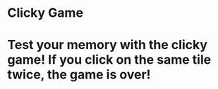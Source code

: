 # Clicky Game

# Test your memory with the clicky game!  If you click on the same tile twice, the game is over!